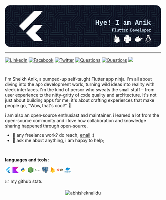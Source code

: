 
![LinkedIn](banner-gh.png)

---

<!-- ## Hey there <img src="https://media.giphy.com/media/hvRJCLFzcasrR4ia7z/giphy.gif" width="25px"> -->

<!-- <a href="https://www.instagram.com/abhisheknaiidu/">
  <img align="left" alt="Abhishek's Instagram" width="22px" src="https://raw.githubusercontent.com/hussainweb/hussainweb/main/icons/instagram.png" />
</a>
<a href="https://discord.gg/XTW52Kt">
  <img align="left" alt="Abhishek's Discord" width="22px" src="https://raw.githubusercontent.com/peterthehan/peterthehan/master/assets/discord.svg" />
</a> -->

<!-- <a href="https://twitter.com/CarbonAnik">
  <img align="left" alt="Anik's Twitter" width="22px" src="https://raw.githubusercontent.com/peterthehan/peterthehan/master/assets/twitter.svg" />
</a>
<a href="https://www.linkedin.com/in/carbonanik/">
  <img align="left" alt="Anik's LinkedIN" width="22px" src="https://raw.githubusercontent.com/peterthehan/peterthehan/master/assets/linkedin.svg" />
</a> -->
[![LinkedIn](https://img.shields.io/badge/%20-Connect-black?color=14171A&labelColor=212121&logo=linkedin&logoColor=ffffff)](https://www.linkedin.com/in/carbonanik/) 
[![Facebook](https://img.shields.io/badge/%20-Follow-black?color=14171A&labelColor=1976d2&logo=facebook&logoColor=ffffff)](https://www.facebook.com/carbon.anik/)
[![Twitter](https://img.shields.io/badge/%20-Follow-black?color=14171A&labelColor=1976d2&logo=twitter&logoColor=ffffff)](https://twitter.com/CarbonAnik)
[![Questions](https://img.shields.io/badge/%20-Questions-black?color=14171A&labelColor=fff&logo=stackoverflow&logoColor=0c0d0e26)](https://stackoverflow.com/users/15593945/carbon-anik)
[![Questions](https://img.shields.io/badge/%20-Subscribe-black?color=14171A&labelColor=f00&logo=youtube&logoColor=0c0d0e26)](https://www.youtube.com/channel/UCmOYT2XPsybmJcb4286NC2g)
![](https://visitor-badge.glitch.me/badge?page_id=carbonanik)

<br />

I'm Sheikh Anik, a pumped-up self-taught Flutter app ninja. I'm all about diving into the app development world, turning wild ideas into reality with sleek interfaces. I'm the kind of person who sweats the small stuff – from user experience to the nitty-gritty of code quality and architecture. It's not just about building apps for me; it's about crafting experiences that make people go, "Wow, that's cool!" 🚀

<!-- hi, i'm [Sheikh Anik](https://carbonanik.me/), a passionate self-taught flutter app developer. my passion for app development lies with dreaming up ideas and making them come true with elegant interfaces. i take great care in the experience, architecture, and code quality of the things i build. -->

i am also an open-source enthusiast and maintainer. i learned a lot from the open-source community and i love how collaboration and knowledge sharing happened through open-source.
  
- 💼 any freelance work? do reach, [email](mailto:sheikhanikbd@gmail.com) :)
- 💬 ask me about anything, i am happy to help;

<br />

**languages and tools:**  

<code><img height="20" src="https://raw.githubusercontent.com/github/explore/80688e429a7d4ef2fca1e82350fe8e3517d3494d/topics/flutter/flutter.png"></code>
<code><img height="20" src="https://raw.githubusercontent.com/github/explore/80688e429a7d4ef2fca1e82350fe8e3517d3494d/topics/kotlin/kotlin.png"></code>
<code><img height="20" src="https://raw.githubusercontent.com/github/explore/80688e429a7d4ef2fca1e82350fe8e3517d3494d/topics/python/python.png"></code>
<code><img height="20" src="https://raw.githubusercontent.com/github/explore/80688e429a7d4ef2fca1e82350fe8e3517d3494d/topics/nodejs/nodejs.png"></code>
<code><img height="20" src="https://raw.githubusercontent.com/github/explore/80688e429a7d4ef2fca1e82350fe8e3517d3494d/topics/mongodb/mongodb.png"></code>
<code><img height="20" src="https://raw.githubusercontent.com/github/explore/80688e429a7d4ef2fca1e82350fe8e3517d3494d/topics/postgresql/postgresql.png"></code>
<code><img height="20" src="https://raw.githubusercontent.com/github/explore/80688e429a7d4ef2fca1e82350fe8e3517d3494d/topics/firebase/firebase.png"></code>
<code><img height="20" src="https://raw.githubusercontent.com/github/explore/80688e429a7d4ef2fca1e82350fe8e3517d3494d/topics/git/git.png"></code>
<code><img height="20" src="https://raw.githubusercontent.com/github/explore/80688e429a7d4ef2fca1e82350fe8e3517d3494d/topics/docker/docker.png"></code>


📈 my github stats

<p align="center"> <img src="https://github-readme-stats.vercel.app/api?username=carbonanik&show_icons=true&theme=gotham" alt="abhisheknaiidu" />



